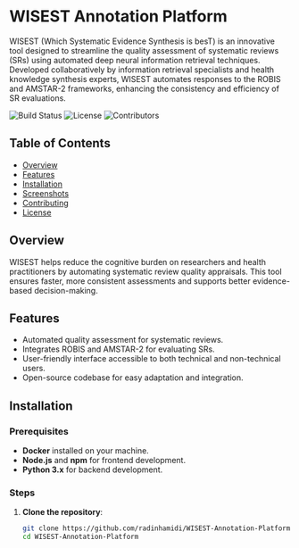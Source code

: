 # WISEST Annotation Platform

WISEST (Which Systematic Evidence Synthesis is besT) is an innovative tool designed to streamline the quality assessment of systematic reviews (SRs) using automated deep neural information retrieval techniques. Developed collaboratively by information retrieval specialists and health knowledge synthesis experts, WISEST automates responses to the ROBIS and AMSTAR-2 frameworks, enhancing the consistency and efficiency of SR evaluations.

![Build Status](https://img.shields.io/badge/build-passing-brightgreen)
![License](https://img.shields.io/github/license/radinhamidi/WISEST-Annotation-Platform)
![Contributors](https://img.shields.io/github/contributors/radinhamidi/WISEST-Annotation-Platform)

## Table of Contents
- [Overview](#overview)
- [Features](#features)
- [Installation](#installation)
- [Screenshots](#screenshots)
- [Contributing](#contributing)
- [License](#license)

## Overview
WISEST helps reduce the cognitive burden on researchers and health practitioners by automating systematic review quality appraisals. This tool ensures faster, more consistent assessments and supports better evidence-based decision-making.

## Features
- Automated quality assessment for systematic reviews.
- Integrates ROBIS and AMSTAR-2 for evaluating SRs.
- User-friendly interface accessible to both technical and non-technical users.
- Open-source codebase for easy adaptation and integration.

## Installation

### Prerequisites
- **Docker** installed on your machine.
- **Node.js** and **npm** for frontend development.
- **Python 3.x** for backend development.

### Steps
1. **Clone the repository**:
   ```bash
   git clone https://github.com/radinhamidi/WISEST-Annotation-Platform.git
   cd WISEST-Annotation-Platform
